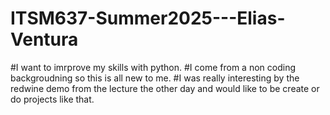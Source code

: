 # ITSM637-Summer2025---Elias-Ventura
#I want to imrprove my skills with python.
#I come from a non coding backgroudning so this is all new to me. 
#I was really interesting by the redwine demo from the lecture the other day and would like to be create or do projects like that.
